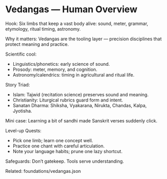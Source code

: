 # Vedangas — Human Overview

Hook:
Six limbs that keep a vast body alive: sound, meter, grammar, etymology, ritual timing, astronomy.

Why it matters:
Vedangas are the tooling layer — precision disciplines that protect meaning and practice.

Scientific cool:
- Linguistics/phonetics: early science of sound.
- Prosody: meter, memory, and cognition.
- Astronomy/calendrics: timing in agricultural and ritual life.

Story Triad:
- Islam: Tajwid (recitation science) preserves sound and meaning.
- Christianity: Liturgical rubrics guard form and intent.
- Sanatan Dharma: Shiksha, Vyakarana, Nirukta, Chandas, Kalpa, Jyotisha.

Mini case:
Learning a bit of sandhi made Sanskrit verses suddenly click.

Level-up Quests:
- Pick one limb; learn one concept well.
- Practice one chant with careful articulation.
- Note your language habits; prune one lazy shortcut.

Safeguards:
Don’t gatekeep. Tools serve understanding.

Related: foundations/vedangas.json


